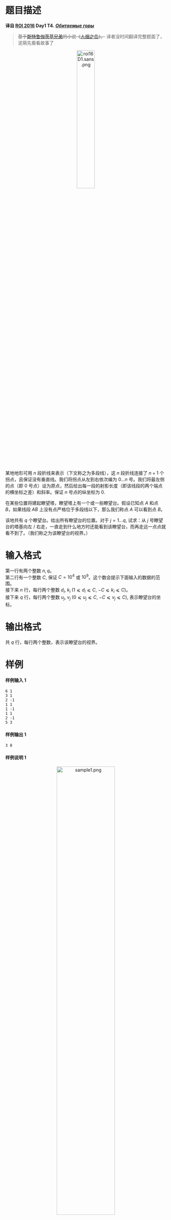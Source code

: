 
# 题目描述

**译自 [ROI 2016](http://neerc.ifmo.ru/school/archive/2015-2016.html) Day1 T4.** ***[Обитаемые горы](http://neerc.ifmo.ru/school/archive/2015-2016/ru-olymp-roi-2016-day1.pdf)***

> ~~基于[斯特鲁伽茨基兄弟](https://en.wikipedia.org/wiki/Arkady_and_Boris_Strugatsky)的小说《[人烟之岛](https://en.wikipedia.org/wiki/Prisoners_of_Power)》。~~ 译者没时间翻译完整题面了，泥萌先甭看故事了

<center><img src="source/loj/3063/img/aHR0cHM6Ly9sb2otaW1nLnVweXVuLm1lbmNpLm1lbXNldDAuY24vMjAxOS8wNC8xNy81Y2I2Y2FiN2JiMTZlLnBuZw==.png" alt="roi16D1.sans.png" title="roi16D1.sans.png" width="33.3%" /></center>

某地地形可用 $n$ 段折线来表示（下文称之为多段线），这 $n$ 段折线连接了 $n+1$ 个拐点，且保证没有垂直线。我们将拐点从左到右依次编为 $0\ldots n$ 号。我们将最左侧的点（即 $0$ 号点）设为原点，然后给出每一段的射影长度（即该线段的两个端点的横坐标之差）和斜率。保证 $n$ 号点的纵坐标为 $0.$

在某些位置将建起瞭望塔，瞭望塔上有一个或一些瞭望台。假设已知点 $A$ 和点 $B$，如果线段 $AB$ 上没有点严格位于多段线以下，那么我们称点 $A$ 可以看到点 $B$。

该地共有 $q$ 个瞭望台。给出所有瞭望台的位置。对于 $j=1\ldots q,$ 试求：从 $j$ 号瞭望台的塔基向左 / 右走，一直走到什么地方时还能看到该瞭望台，而再走远一点点就看不到了。（我们称之为该瞭望台的视界。）

# 输入格式

第一行有两个整数 $n,q$。  
第二行有一个整数 $C,$ 保证 $C=10^4$ 或 $10^9$。这个数会提示下面输入的数据的范围。  
接下来 $n$ 行，每行两个整数 $d_i,$ $k_i$ $(1 ⩽ d_i ⩽ C,$ $−C ⩽ k_i ⩽ C)$。  
接下来 $q$ 行，每行两个整数 $u_j,$ $v_j$ $(0 ⩽ u_j ⩽ C,$ $−C ⩽ v_j ⩽ C),$ 表示瞭望台的坐标。

# 输出格式

共 $q$ 行，每行两个整数，表示该瞭望台的视界。

# 样例

#### 样例输入 1
```plain
6 1
3 1
2 -1
1 1
1 -1
1 1
2 -1
5 3
```

#### 样例输出 1
```plain
3 8
```

#### 样例说明 1
<center><img src="source/loj/3063/img/aHR0cHM6Ly9sb2otaW1nLnVweXVuLm1lbmNpLm1lbXNldDAuY24vMjAxOS8wNC8yNC81Y2JmZGRiMjA3NDRjLnBuZw==.png" alt="sample1.png" title="sample1.png" width="60%"/></center>

#### 样例输入 2
```plain
5 3
1 1
1 -2
2 0
2 1
1 -1
3 0
3 5
3 3
```

#### 样例输出 2
```plain
1 6
0 7
0 6
```

#### 样例说明 2
<center><img src="source/loj/3063/img/aHR0cHM6Ly9sb2otaW1nLnVweXVuLm1lbmNpLm1lbXNldDAuY24vMjAxOS8wNC8yNC81Y2JmZGRiMWJhZTEwLnBuZw==.png" alt="sample2.png" title="sample2.png" width="60%"/></center>

#### 样例输入 3
```plain
6 4
1 2
2 -2
1 1
1 -2
4 1
1 -1
1 4
3 4
10 4
7 4
```

#### 样例输出 3
```plain
0 4
1 9
4 10
1 10
```

#### 样例说明 3
<center><img src="source/loj/3063/img/aHR0cHM6Ly9sb2otaW1nLnVweXVuLm1lbmNpLm1lbXNldDAuY24vMjAxOS8wNC8yNC81Y2JmZGRiMjRiN2M0LnBuZw==.png" alt="sample3.png" title="sample3.png" width="60%"/></center>

#### 样例输入 4
```plain
8 4
1 -3
2 0
1 1
2 0
1 -3
1 3
1 2
1 0
2 -2
6 -1
6 4
7 -4
```

#### 样例输出 4
```plain
0 6
4 9
0 10
6 9
```

#### 样例说明 4
<center><img src="source/loj/3063/img/aHR0cHM6Ly9sb2otaW1nLnVweXVuLm1lbmNpLm1lbXNldDAuY24vMjAxOS8wNC8yNC81Y2JmZGRiMTcyOTJjLnBuZw==.png" alt="sample4.png" title="sample4.png" width="60%"/></center>

# 数据范围与提示

|子任务 #|分值|$1 ⩽ n, q ⩽ $|$C=$|额外条件|依赖子任务|
|:-:|:-:|:-:|:-:|:-:|:-:|
|1|9|$100$|$10^4$|$k_i = ±1$||
|2|&nbsp;9&nbsp;|$100$|$10^4$|–|1|
3|10|$3000$|$10^9$|&nbsp;–&nbsp;|1, 2|
4|11|$10^5$|$10^9$|$k_i = ±1$|1|
5|&nbsp;11&nbsp;|$10^5$|$10^9$|所有塔基的海拔相同||
6|12|$10^5$|$10^9$|所有瞭望塔上最高的 <br> 瞭望台的海拔相同||
7|21|$10^5$|$10^9$|–|1–6|
8|17|$4\times 10^5$|$10^9$|&nbsp;–&nbsp;|1–7|

